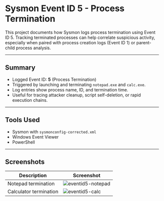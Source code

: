 # Sysmon Event ID 5 - Process Termination

This project documents how Sysmon logs process termination using Event ID 5. Tracking terminated processes can help correlate suspicious activity, especially when paired with process creation logs (Event ID 1) or parent-child process analysis.

---

## Summary

- Logged Event ID: **5** (Process Termination)
- Triggered by launching and terminating `notepad.exe` and `calc.exe`.
- Log entries show process name, ID, and termination time.
- Useful for tracing attacker cleanup, script self-deletion, or rapid execution chains.

---

## Tools Used

- Sysmon with `sysmonconfig-corrected.xml`
- Windows Event Viewer
- PowerShell

---

## Screenshots

| Description | Screenshot |
|-------------|------------|
| Notepad termination | ![eventid5-notepad](./eventid5-notepad.png) |
| Calculator termination | ![eventid5-calc](./eventid5-calc.png) |

